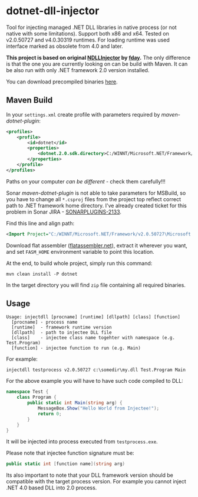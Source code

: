 dotnet-dll-injector
============

Tool for injecting managed .NET DLL libraries in native process (or not native with some limitations). 
Support both x86 and x64. Tested on v2.0.50727 and v4.0.30319 runtimes. For loading runtime was 
used interface marked as obsolete from 4.0 and later.

**This project is based on original [NDLLInjector](https://github.com/fday/NDllInjector) by 
[fday](https://github.com/fday).** The only difference is that the one you are currently looking on can
be build with Maven. It can be also run with only .NET framework 2.0 version installed.

You can download precompiled binaries [here](http://repo.sarxos.pl/maven2/com/github/sarxos/dotnet-dll-injector/0.1/dotnet-dll-injector-0.1-dist.zip). 

## Maven Build

In your ```settings.xml``` create profile with parameters required by _maven-dotnet-plugin_:

```xml
<profiles>
	<profile>
		<id>dotnet</id>
		<properties>
			<dotnet.2.0.sdk.directory>C:/WINNT/Microsoft.NET/Framework/v2.0.50727</dotnet.2.0.sdk.directory> 
		</properties>
	</profile>
</profiles>
```

Paths on your computer *can be different* - check them carefully!!!

Sonar _maven-dotnet-plugin_ is not able to take parameters for MSBuild, so you have to change all ```*.csproj```
files from the project top reflect correct path to .NET framework home directory. I've already created ticket 
for this problem in Sonar JIRA - [SONARPLUGINS-2133](http://jira.codehaus.org/browse/SONARPLUGINS-2133).

Find this line and align path:

```xml
<Import Project="C:/WINNT/Microsoft.NET/Framework/v2.0.50727\Microsoft.CSharp.targets" />
```

Download flat assembler ([flatassembler.net](http://flatassembler.net)), extract it wherever you want, and set
```FASM_HOME``` environment variable to point this location.

At the end, to build whole project, simply run this command:

```
mvn clean install -P dotnet
```

In the target directory you will find ```zip``` file containing all required binaries.


## Usage

```
Usage: injectdll [procname] [runtime] [dllpath] [class] [function]
  [procname] - process name
  [runtime]  - framework runtime version
  [dllpath]  - path to injectee DLL file
  [class]    - injectee class name togehter with namespace (e.g. Test.Program)
  [function] - injectee function to run (e.g. Main)
```

For example:

```
injectdll testprocess v2.0.50727 c:\somedir\my.dll Test.Program Main
```

For the above example you will have to have such code compiled to DLL:

```cs
namespace Test {
    class Program {
        public static int Main(string arg) {
            MessageBox.Show("Hello World from Injectee!");
            return 0;
        }
    }
}
```

It will be injected into process executed from ```testprocess.exe```.

Please note that injectee function signature must be:

```cs
public static int [function name](string arg)
```

Its also important to note that your DLL framework version should be compatible with the target process version. 
For example you cannot inject .NET 4.0 based DLL into 2.0 process.